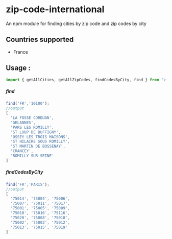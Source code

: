 # zip-code-international
An npm module for finding cities by zip code and zip codes by city

## Countries supported
 - France

## Usage : 
```Javascript
import { getAllCities, getAllZipCodes, findCodesByCity, find } from "zip-code-international";
```
##### find
```Javascript
find('FR','10100');
//output  
[
  'LA FOSSE CORDUAN',
  'GELANNES',
  'PARS LES ROMILLY',
  'ST LOUP DE BUFFIGNY',
  'OSSEY LES TROIS MAISONS',
  'ST HILAIRE SOUS ROMILLY',
  'ST MARTIN DE BOSSENAY',
  'CRANCEY',
  'ROMILLY SUR SEINE'
]

```

##### findCodesByCity
```Javascript
find('FR','PARIS');
//output  
[
  '75014', '75004', '75006',
  '75007', '75011', '75017',
  '75001', '75005', '75009',
  '75010', '75016', '75116',
  '75020', '75008', '75018',
  '75002', '75003', '75012',
  '75013', '75015', '75019'
]

```

